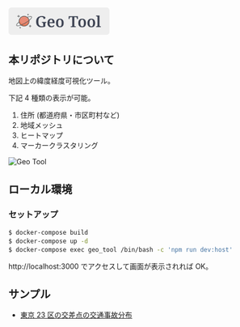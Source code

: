 <img src="./client/assets/images/logo.svg" alt="Geo Tool" width="200px">

## 本リポジトリについて

地図上の緯度経度可視化ツール。

下記 4 種類の表示が可能。

1. 住所 (都道府県・市区町村など)
2. 地域メッシュ
3. ヒートマップ
4. マーカークラスタリング

![Geo Tool](https://user-images.githubusercontent.com/5030713/110241205-e478b200-7f92-11eb-9bf5-dfab40932b9d.png)

## ローカル環境

### セットアップ

```bash
$ docker-compose build
$ docker-compose up -d
$ docker-compose exec geo_tool /bin/bash -c 'npm run dev:host'
```

http://localhost:3000 でアクセスして画面が表示されれば OK。

## サンプル

- [東京 23 区の交差点の交通事故分布](https://tool.geo.qazsato.com/viewmap/04686590251afc9a64c7403c94e893b8)

